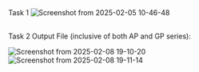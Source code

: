 ##
Task 1 
![Screenshot from 2025-02-05 10-46-48](https://github.com/user-attachments/assets/23d49884-3c0c-475c-9c9f-06db176e748e)

##
Task 2 Output File (inclusive of both AP and GP series):

![Screenshot from 2025-02-08 19-10-20](https://github.com/user-attachments/assets/48cb944e-1e60-457c-98ad-c288d72a4d92)
![Screenshot from 2025-02-08 19-11-14](https://github.com/user-attachments/assets/648ec537-2c0f-4285-b369-3ef7bdf66a2d)
